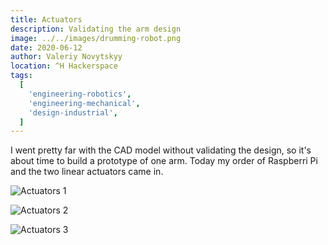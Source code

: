 ```yaml
---
title: Actuators
description: Validating the arm design
image: ../../images/drumming-robot.png
date: 2020-06-12
author: Valeriy Novytskyy
location: ^H Hackerspace
tags:
  [
    'engineering-robotics',
    'engineering-mechanical',
    'design-industrial',
  ]
---
```


I went pretty far with the CAD model without validating the design, so it's about time to build a prototype of one arm. Today my order of Raspberri Pi and the two linear actuators came in.

![Actuators 1](https://zeroweb-downloads.s3.us-west-2.amazonaws.com/actuators1.png)

![Actuators 2](https://zeroweb-downloads.s3.us-west-2.amazonaws.com/actuators2.png)

![Actuators 3](https://zeroweb-downloads.s3.us-west-2.amazonaws.com/actuators3.png)
